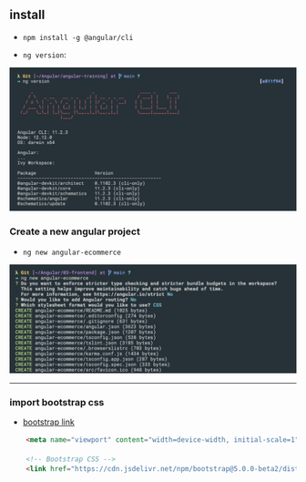 ## install

- `npm install -g @angular/cli`


- `ng version`:

![](img/2021-03-07-20-35-32.png)


### Create a new angular project

- `ng new angular-ecommerce`

![](img/2021-03-07-20-38-50.png)

-----

### import bootstrap css

 - [bootstrap link](https://getbootstrap.com/docs/5.0/getting-started/introduction/)

```html
    <meta name="viewport" content="width=device-width, initial-scale=1">

    <!-- Bootstrap CSS -->
    <link href="https://cdn.jsdelivr.net/npm/bootstrap@5.0.0-beta2/dist/css/bootstrap.min.css" rel="stylesheet" integrity="sha384-BmbxuPwQa2lc/FVzBcNJ7UAyJxM6wuqIj61tLrc4wSX0szH/Ev+nYRRuWlolflfl" crossorigin="anonymous">
```


